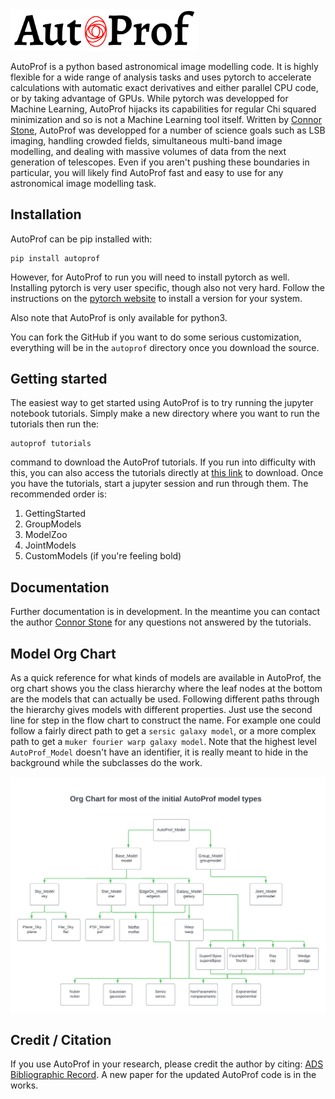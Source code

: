<img src="media/AP_logo.png" alt="AutoProf" width="300"/>

AutoProf is a python based astronomical image modelling code. It is highly flexible for a wide range of analysis tasks and uses pytorch to accelerate calculations with automatic exact derivatives and either parallel CPU code, or by taking advantage of GPUs. While pytorch was developped for Machine Learning, AutoProf hijacks its capabilities for regular Chi squared minimization and so is not a Machine Learning tool itself. Written by [Connor Stone](https://connorjstone.com/), AutoProf was developped for a number of science goals such as LSB imaging, handling crowded fields, simultaneous multi-band image modelling, and dealing with massive volumes of data from the next generation of telescopes. Even if you aren't pushing these boundaries in particular, you will likely find AutoProf fast and easy to use for any astronomical image modelling task.

## Installation

AutoProf can be pip installed with:

```
pip install autoprof
```

However, for AutoProf to run you will need to install pytorch as well. Installing pytorch is very user specific, though also not very hard. Follow the instructions on the [pytorch website](https://pytorch.org/) to install a version for your system.

Also note that AutoProf is only available for python3.

You can fork the GitHub if you want to do some serious customization, everything will be in the `autoprof` directory once you download the source.

## Getting started

The easiest way to get started using AutoProf is to try running the jupyter notebook tutorials. Simply make a new directory where you want to run the tutorials then run the:

```
autoprof tutorials
```

command to download the AutoProf tutorials. If you run into difficulty with this, you can also access the tutorials directly at [this link](https://github.com/ConnorStoneAstro/AutoProf-2/tree/main/docs/tutorials) to download. Once you have the tutorials, start a jupyter session and run through them. The recommended order is:

1. GettingStarted
1. GroupModels
1. ModelZoo
1. JointModels
1. CustomModels (if you're feeling bold)

## Documentation

Further documentation is in development. In the meantime you can contact the author [Connor Stone](https://connorjstone.com/) for any questions not answered by the tutorials.

## Model Org Chart

As a quick reference for what kinds of models are available in AutoProf, the org chart shows you the class hierarchy where the leaf nodes at the bottom are the models that can actually be used. Following different paths through the hierarchy gives models with different properties. Just use the second line for step in the flow chart to construct the name. For example one could follow a fairly direct path to get a `sersic galaxy model`, or a more complex path to get a `muker fourier warp galaxy model`. Note that the highest level `AutoProf_Model` doesn't have an identifier, it is really meant to hide in the background while the subclasses do the work.

<img src="media/AutoProfModelOrgchart.png" alt="AutoProf model Orgchart"/>

## Credit / Citation

If you use AutoProf in your research, please credit the author by citing: [ADS Bibliographic Record](https://ui.adsabs.harvard.edu/abs/2021MNRAS.508.1870S/abstract). A new paper for the updated AutoProf code is in the works.